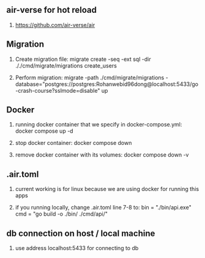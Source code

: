 ## air-verse for hot reload

1. https://github.com/air-verse/air

## Migration

1. Create migration file:
   migrate create -seq -ext sql -dir ././cmd/migrate/migrations create_users

2. Perform migration:
   migrate -path ./cmd/migrate/migrations -database="postgres://postgres:Rohanwebid96dong@localhost:5433/go-crash-course?sslmode=disable" up

## Docker

1. running docker container that we specify in docker-compose.yml:
   docker compose up -d

2. stop docker container:
   docker compose down

3. remove docker container with its volumes:
   docker compose down -v

## .air.toml

1. current working is for linux because we are using docker for running this apps

2. if you running locally, change .air.toml line 7-8 to:
   bin = "./bin/api.exe"
   cmd = "go build -o ./bin/ ./cmd/api/"

## db connection on host / local machine

1. use address localhost:5433 for connecting to db
